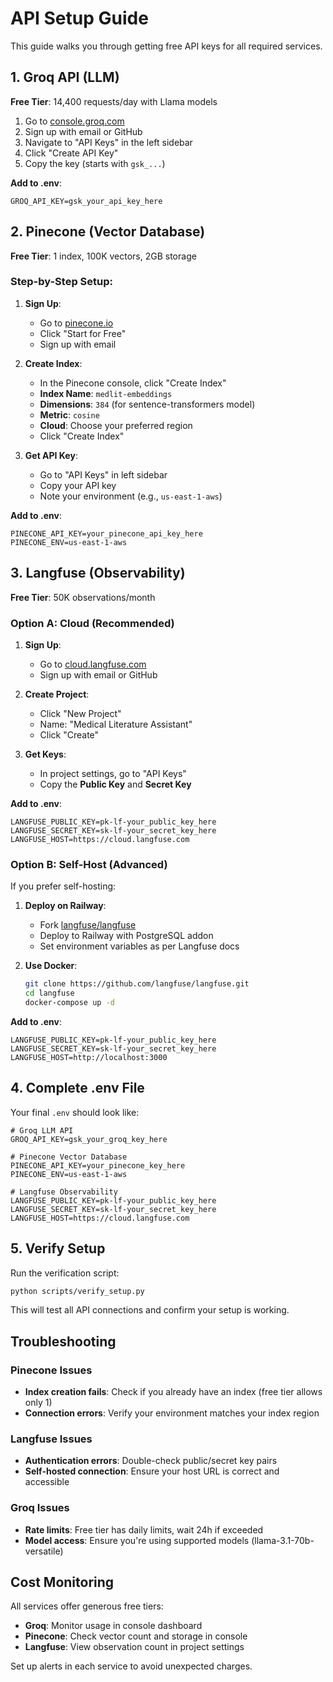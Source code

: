 # API Setup Guide

This guide walks you through getting free API keys for all required services.

## 1. Groq API (LLM)

**Free Tier**: 14,400 requests/day with Llama models

1. Go to [console.groq.com](https://console.groq.com)
2. Sign up with email or GitHub
3. Navigate to "API Keys" in the left sidebar
4. Click "Create API Key"
5. Copy the key (starts with `gsk_...`)

**Add to .env**:
```env
GROQ_API_KEY=gsk_your_api_key_here
```

## 2. Pinecone (Vector Database)

**Free Tier**: 1 index, 100K vectors, 2GB storage

### Step-by-Step Setup:

1. **Sign Up**:
   - Go to [pinecone.io](https://www.pinecone.io)
   - Click "Start for Free"
   - Sign up with email

2. **Create Index**:
   - In the Pinecone console, click "Create Index"
   - **Index Name**: `medlit-embeddings`
   - **Dimensions**: `384` (for sentence-transformers model)
   - **Metric**: `cosine`
   - **Cloud**: Choose your preferred region
   - Click "Create Index"

3. **Get API Key**:
   - Go to "API Keys" in left sidebar
   - Copy your API key
   - Note your environment (e.g., `us-east-1-aws`)

**Add to .env**:
```env
PINECONE_API_KEY=your_pinecone_api_key_here
PINECONE_ENV=us-east-1-aws
```

## 3. Langfuse (Observability)

**Free Tier**: 50K observations/month

### Option A: Cloud (Recommended)

1. **Sign Up**:
   - Go to [cloud.langfuse.com](https://cloud.langfuse.com)
   - Sign up with email or GitHub

2. **Create Project**:
   - Click "New Project"
   - Name: "Medical Literature Assistant"
   - Click "Create"

3. **Get Keys**:
   - In project settings, go to "API Keys"
   - Copy the **Public Key** and **Secret Key**

**Add to .env**:
```env
LANGFUSE_PUBLIC_KEY=pk-lf-your_public_key_here
LANGFUSE_SECRET_KEY=sk-lf-your_secret_key_here
LANGFUSE_HOST=https://cloud.langfuse.com
```

### Option B: Self-Host (Advanced)

If you prefer self-hosting:

1. **Deploy on Railway**:
   - Fork [langfuse/langfuse](https://github.com/langfuse/langfuse)
   - Deploy to Railway with PostgreSQL addon
   - Set environment variables as per Langfuse docs

2. **Use Docker**:
   ```bash
   git clone https://github.com/langfuse/langfuse.git
   cd langfuse
   docker-compose up -d
   ```

**Add to .env**:
```env
LANGFUSE_PUBLIC_KEY=pk-lf-your_public_key_here
LANGFUSE_SECRET_KEY=sk-lf-your_secret_key_here
LANGFUSE_HOST=http://localhost:3000
```

## 4. Complete .env File

Your final `.env` should look like:

```env
# Groq LLM API
GROQ_API_KEY=gsk_your_groq_key_here

# Pinecone Vector Database
PINECONE_API_KEY=your_pinecone_key_here
PINECONE_ENV=us-east-1-aws

# Langfuse Observability
LANGFUSE_PUBLIC_KEY=pk-lf-your_public_key_here
LANGFUSE_SECRET_KEY=sk-lf-your_secret_key_here
LANGFUSE_HOST=https://cloud.langfuse.com
```

## 5. Verify Setup

Run the verification script:

```bash
python scripts/verify_setup.py
```

This will test all API connections and confirm your setup is working.

## Troubleshooting

### Pinecone Issues
- **Index creation fails**: Check if you already have an index (free tier allows only 1)
- **Connection errors**: Verify your environment matches your index region

### Langfuse Issues
- **Authentication errors**: Double-check public/secret key pairs
- **Self-hosted connection**: Ensure your host URL is correct and accessible

### Groq Issues
- **Rate limits**: Free tier has daily limits, wait 24h if exceeded
- **Model access**: Ensure you're using supported models (llama-3.1-70b-versatile)

## Cost Monitoring

All services offer generous free tiers:
- **Groq**: Monitor usage in console dashboard
- **Pinecone**: Check vector count and storage in console
- **Langfuse**: View observation count in project settings

Set up alerts in each service to avoid unexpected charges.